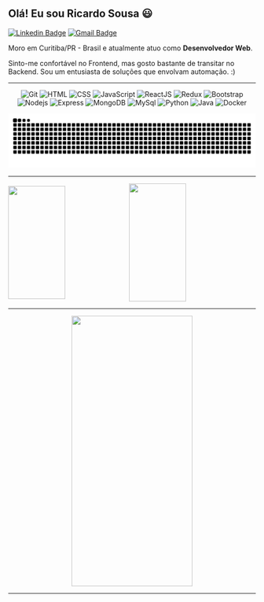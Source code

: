 ## Olá! Eu sou Ricardo Sousa :smiley:

[![Linkedin Badge](https://img.shields.io/badge/-LinkedIn-0077B5?style=flat-square&logo=Linkedin&logoColor=white&link=https://www.linkedin.com/in/rwmsousa/)](https://www.linkedin.com/in/rwmsousa/) [![Gmail Badge](https://img.shields.io/badge/-Gmail-D14836?style=flat-square&logo=Gmail&logoColor=white&link=mailto:rwmsousa@gmail.com)](mailto:rwmsousa@gmail.com) &nbsp;

Moro em Curitiba/PR - Brasil e atualmente atuo como **Desenvolvedor Web**. 

Sinto-me confortável no Frontend, mas gosto bastante de transitar no Backend. Sou um entusiasta de soluções que envolvam automação. :)

* * *

<div align="center" margin-bottom="40px" width="100% display="flex" justify-content="center">
<img alt="Git" src="https://img.shields.io/badge/-Git-F05032?style=flat-square&logo=git&logoColor=white" />
<img alt="HTML" src="https://img.shields.io/badge/-HTML-E34F26?style=flat-square&logo=html5&logoColor=white" />
<img alt="CSS" src="https://img.shields.io/badge/-CSS-1572B6?style=flat-square&logo=css3&logoColor=white" />
<img alt="JavaScript" src="https://img.shields.io/badge/-JavaScript-yellow?style=flat-square&logo=JavaScript&logoColor=white" />
<img alt="ReactJS" src="https://img.shields.io/badge/-React-61DAFB?style=flat-square&logo=React&logoColor=black" />
<img alt="Redux" src="https://img.shields.io/badge/-Redux-764ABC?style=flat-square&logo=Redux&logoColor=white" />
<img alt="Bootstrap" src="https://img.shields.io/badge/Bootstrap-563D7C?style=flat-square&logo=bootstrap&logoColor=white" />
<img alt="Nodejs" src="https://img.shields.io/badge/-Nodejs-43853d?style=flat-square&logo=Node.js&logoColor=white" />
<img alt="Express" src="https://img.shields.io/badge/Express.js-404D59?style=flat-square" />
<img alt="MongoDB" src="https://img.shields.io/badge/-MongoDB-13aa52?style=flat-square&logo=mongodb&logoColor=white" />
<img alt="MySql" src="https://img.shields.io/badge/MySQL-00000F?style=flat-square&logo=mysql&logoColor=white" />
<img alt="Python" src="https://img.shields.io/badge/Python-14354C?style=flat-square&logo=python&logoColor=white" />
<img alt="Java" src="https://img.shields.io/badge/Java-ED8B00?style=flat-square&logo=java&logoColor=white" />
<img alt="Docker" src="https://img.shields.io/badge/-Docker-46a2f1?style=flat-square&logo=docker&logoColor=white" />
<!--- <img alt="React Testing Library" src="https://img.shields.io/badge/-RTL-61DAFB?style=flat-square&logo=react&logoColor=black" /> -->
<!--- <img alt="Jest" src="https://img.shields.io/badge/-Jest-C21325?style=flat-square&logo=jest&logoColor=white" /> -->
<!--- <img alt="TypeScript" src="https://img.shields.io/badge/-TypeScript-007ACC?style=flat-square&logo=typescript&logoColor=white" /> -->
</div>

![Snake animation](https://github.com/ricardo-sousa-dev/ricardo-sousa-dev/blob/output/github-contribution-grid-snake.svg)                                                                                                                                  

* * *

<div display="flex">
<img align="center" height="230em" width="48%" margin="3px" src="https://github-profile-trophy.vercel.app/?username=rwmsousa&row=2&column=3&theme=gruvbox"/>
<img align="center" height="240em" width="48%" margin="3px" src="https://github-readme-streak-stats.herokuapp.com/?user=rwmsousa&theme=dark"/>
</div>

* * *

<div align="center" margin-bottom="40px" width="100% display="flex" justify-content="center">                                  
<img align="center" height="550em" width="70%" margin="6px" src="https://wakatime.com/share/@ricardosousa/e673d767-3034-4805-b42d-fb10043057cb.svg" />
</div>

* * *


<!--START_SECTION:waka-->

<!--END_SECTION:waka-->

</div>                                                                                                                                                   
</div>
